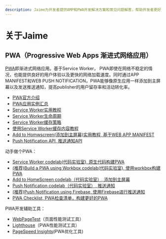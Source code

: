```yaml
---
description: Jaime为开发者提供AMP和PWA开发解决方案和常见问题解答，帮助开发者更好地应用移动网站开发技术优化网站功能和用户体验。
---
```


# 关于Jaime

## PWA（Progressive Web Apps 渐进式网络应用）

[PWA](https://developers.google.com/web/progressive-web-apps/)即渐进式网络应用。基于Service Worker， PWA即使在网络不稳定的情况，也能提供良好的用户体验以及更快的网络加载速度。同时通过APP MANIFEST和WEB PUSH NOTIFICATION，PWA能够像原生应用一样添加到主屏幕以及发送推送通知，提高publisher的用户留存率和活动转化率。

* [PWA官方介绍](https://developers.google.com/web/progressive-web-apps/)
* [PWA应用实例汇总](https://pwa-directory.appspot.com/)
* [Service Worker实用教程](https://developers.google.com/web/fundamentals/primers/service-workers/)
* [Service Worker生命周期](https://developers.google.com/web/fundamentals/primers/service-workers/lifecycle)
* [Service Worker缓存策略](https://developers.google.com/web/fundamentals/instant-and-offline/offline-cookbook/)
* [使用Service Worker缓存内容教程](https://developers.google.com/web/ilt/pwa/caching-files-with-service-worker)
* [Add to Homwscreen(添加到主屏幕)实用教程, 基于WEB APP MANIFEST](https://developers.google.com/web/fundamentals/web-app-manifest/)
* [Push Notification API, 推送通知API](https://developers.google.com/web/fundamentals/push-notifications/)

动手做个PWA：
* [Service Worker codelab(代码实验室), 原生代码构建PWA](https://codelabs.developers.google.com/codelabs/amp-pwa-workbox/index.html?index=..%2F..index#0)
* [(推荐)Build a PWA using Workbox codelab(代码实验室), 使用workbox构建PWA](https://codelabs.developers.google.com/codelabs/workbox-lab/index.html?index=..%2F..index#0)
* [Add to HomeScreen codelab（代码实验室）, 添加到主屏幕](https://codelabs.developers.google.com/codelabs/add-to-home-screen/index.html?index=..%2F..%2Findex#0)
* [Push Notification codelab（代码实验室）, 推送通知](https://codelabs.developers.google.com/codelabs/push-notifications/index.html?index=..%2F..index#0)
* [(推荐)Push Notification using Firebase, 使用Firebase进行推送通知](https://firebase.google.com/docs/cloud-messaging/js/client#configure_web_credentials_in_your_app)
* [PWA Checklist, PWA检查清单，构建更好的PWA](https://developers.google.com/web/progressive-web-apps/checklist)
  
PWA开发辅助工具：

* [WebPageTest](https://www.webpagetest.org/)（页面性能测试工具）
* [Lighthouse](https://chrome.google.com/webstore/detail/lighthouse/blipmdconlkpinefehnmjammfjpmpbjk)（PWA性能测试工具）
* [PageSpeed Insights](https://developers.google.com/speed/pagespeed/insights/)(PWA优化工具)


